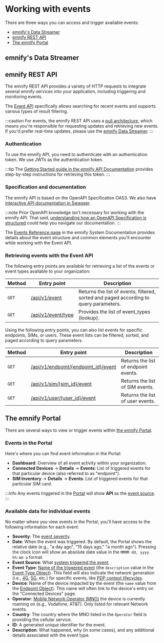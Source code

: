 # Working with events

There are three ways you can access and trigger available events:

- [emnify's Data Streamer](#emnifys-data-streamer)
- [emnify REST API](#event-api)
- [The emnify Portal](the-emnify-portal)

## emnify's Data Streamer
<!-- https://www.emnify.com/developers/documentation#_data_streamer -->

<!-- TODO -->

## emnify REST API

The emnify REST API provides a variety of HTTP requests to integrate several emnify services into your application, including triggering and monitoring events.

The [Event API](#retrieving-events-with-the-event-api) specifically allows searching for recent events and supports various types of result filtering.

:::caution
For events, the emnify REST API uses a [pull architecture](https://dev.to/anubhavitis/push-vs-pull-api-architecture-1djo), which means you're responsible for requesting updates and retrieving new events. 
If you'd prefer real-time updates, please use the [emnify Data Streamer](#emnifys-data-streamer).
:::

### Authentication

To use the emnify API, you need to authenticate with an authentication token. We use JWTs as the authentication token. 

:::tip
The [Getting Started guide in the emnify API Documentation](https://cdn.emnify.net/api/doc/getting-started.html) provides step-by-step instructions for retrieving this token.
:::

### Specification and documentation

The emnify API is based on the OpenAPI Specification OAS3. 
We also have [interactive API documentation in Swagger](https://cdn.emnify.net/api/doc/swagger.html).  

:::note
Prior OpenAPI knowledge isn't necessary for working with the emnify API. 
That said, [understanding how an OpenAPI Specification is structured](https://oai.github.io/Documentation/specification.html) could help you navigate our documentation.
:::

The [Events Reference page](https://cdn.emnify.net/api/doc/event.html) in the emnify System Documentation provides details about the event structure and common elements you'll encounter while working with the Event API.

### Retrieving events with the Event API

The following entry points are available for retrieving a list of the events or event types available to your organization: 

| Method   | Entry point     | Description   |
| -------- | --------------- | ------------- |
| `GET`    | [/api/v1/event](https://cdn.emnify.net/api/doc/swagger.html#/Events/GetEvents)  | Returns the list of events, filtered, sorted and paged according to query parameters. |
| `GET`    | [/api/v1/event/type](https://cdn.emnify.net/api/doc/swagger.html#/Events/EventTypeGet)  | Provides the list of event_types (lookup). |

Using the following entry points, you can also list events for specific endpoints, SIMs, or users. 
These event lists can be filtered, sorted, and paged according to query parameters.

| Method   | Entry point     | Description   |
| -------- | --------------- | ------------- |
| `GET`    | [/api/v1/endpoint/{endpoint_id}/event](https://cdn.emnify.net/api/doc/swagger.html#/Endpoint/EndpointEventsByID)  | Returns the list of endpoint events. |
| `GET`    | [/api/v1/sim/{sim_id}/event](https://cdn.emnify.net/api/doc/swagger.html#/SIM/SimEventPagePerPageSortBySimIdAndQGet)  | Returns the list of SIM events. |
| `GET`    | [/api/v1/user/{user_id}/event](https://cdn.emnify.net/api/doc/swagger.html#/User%20Management/UserEventPagePerPageSortByUserIdAndQGet)  | Returns the list of user events. |

## The emnify Portal

There are several ways to view or trigger events within [the emnify Portal](https://portal.emnify.com/). 

### Events in the Portal

Here's where you can find event information in the Portal: 

- **Dashboard**: Overview of all event activity within your organization. 
- **Connected Devices** → **Details** → **Events**: List of triggered events for that particular device (also referred to as "endpoint").
- **SIM Inventory** → **Details** → **Events**: List of triggered events for that particular SIM card.

:::info
Any events triggered in the [Portal](https://portal.emnify.com/) will show **API** as the [event source](./index.md#event-source).
:::

### Available data for individual events

No matter where you view events in the Portal, you'll have access to the following information for each event:

- **Severity**: The [event severity](./index.md#event-severity).
- **Date**: When the event was triggered. By default, the Portal shows the relative date (e.g., "a day ago", "15 days ago," "a month ago"). Pressing the clock icon will show an absolute date value in the `MMMM dd, yyyy hh:mm a` format.
- **Event Source**: What [system triggered the event](./index.md#event-source).
- **Event Type**: [Name of the triggered event](event-types) (the `description` value in the [Event Type Object](https://cdn.emnify.net/api/doc/event.html#event-type-object)). This field will also indicate the network generation (i.e., [4G](https://www.emnify.com/iot-glossary/4g), [5G](https://www.emnify.com/iot-glossary/5g), etc.) for specific events, like [PDP context lifecycles](event-types#data-connection-lifecycle).
- **Device**: Name of the device impacted by the event (the `name` value from the [Endpoint Object](https://cdn.emnify.net/api/doc/event.html#endpoint-object)). This name will often link to the device's entry on the "Connected Devices" page.
- **Operator**: [Mobile Network Operator (MNO)](https://www.emnify.com/iot-glossary/mno) the device is currently roaming on (e.g., Vodafone, AT&T). Only listed for relevant Network events.
- **Country**: The country where the MNO listed in the `Operator` field is providing the cellular service.
- **ID**: A generated unique identifier for the event.
- **Description**: What happened, why (in some cases), and any additional details associated with the event type.
